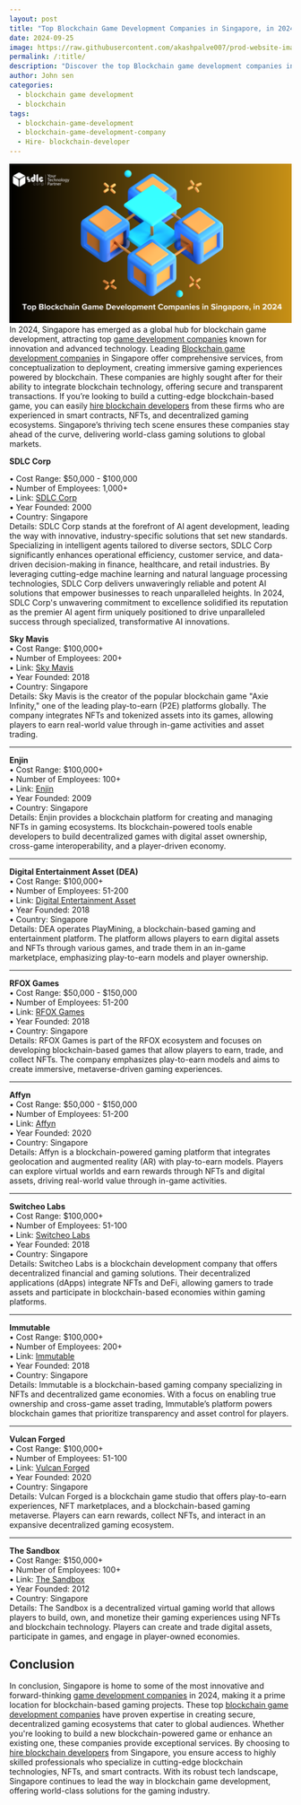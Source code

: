 ```yaml
---
layout: post
title: "Top Blockchain Game Development Companies in Singapore, in 2024"
date: 2024-09-25
image: https://raw.githubusercontent.com/akashpalve007/prod-website-images/6a2cc756629af3a75501e10c8cf1a5cfe58d6bca/Top%20Blockchain%20Game%20Development%20Companies%20in%20Singapore%2C%20in%202024.png?raw=true
permalink: /:title/
description: "Discover the top Blockchain game development companies in Singapore in 2024, offering cutting-edge solutions and expert developers for your projects."
author: John sen
categories: 
  - blockchain game development
  - blockchain
tags:
  - blockchain-game-development
  - blockchain-game-development-company
  - Hire- blockchain-developer
---
```

![Blockchain Games]( https://raw.githubusercontent.com/akashpalve007/prod-website-images/6a2cc756629af3a75501e10c8cf1a5cfe58d6bca/Top%20Blockchain%20Game%20Development%20Companies%20in%20Singapore%2C%20in%202024.png?raw=true)
In 2024, Singapore has emerged as a global hub for blockchain game development, attracting top [game development companies](https://sdlccorp.com/services/games/game-development-company/) known for innovation and advanced technology. Leading [Blockchain game development companies](https://sdlccorp.com/services/games/blockchain-game-development-company/) in Singapore offer comprehensive services, from conceptualization to deployment, creating immersive gaming experiences powered by blockchain. These companies are highly sought after for their ability to integrate blockchain technology, offering secure and transparent transactions. If you’re looking to build a cutting-edge blockchain-based game, you can easily [hire blockchain developers](https://sdlccorp.com/services/hire/hire-blockchain-developer/) from these firms who are experienced in smart contracts, NFTs, and decentralized gaming ecosystems. Singapore’s thriving tech scene ensures these companies stay ahead of the curve, delivering world-class gaming solutions to global markets.

**SDLC Corp**

• Cost Range: $50,000 \- $100,000  
• Number of Employees: 1,000+  
• Link: [SDLC Corp](https://sdlccorp.com/)   
• Year Founded: 2000  
• Country: Singapore  
Details: SDLC Corp stands at the forefront of AI agent development, leading the way with innovative, industry-specific solutions that set new standards. Specializing in intelligent agents tailored to diverse sectors, SDLC Corp significantly enhances operational efficiency, customer service, and data-driven decision-making in finance, healthcare, and retail industries. By leveraging cutting-edge machine learning and natural language processing technologies, SDLC Corp delivers unwaveringly reliable and potent AI solutions that empower businesses to reach unparalleled heights. In 2024, SDLC Corp's unwavering commitment to excellence solidified its reputation as the premier AI agent firm uniquely positioned to drive unparalleled success through specialized, transformative AI innovations.

 **Sky Mavis**  
• Cost Range: $100,000+  
• Number of Employees: 200+  
• Link: [Sky Mavis](https://www.skymavis.com)  
• Year Founded: 2018  
• Country: Singapore  
Details: Sky Mavis is the creator of the popular blockchain game "Axie Infinity," one of the leading play-to-earn (P2E) platforms globally. The company integrates NFTs and tokenized assets into its games, allowing players to earn real-world value through in-game activities and asset trading.

---

 **Enjin**  
• Cost Range: $100,000+  
• Number of Employees: 100+  
• Link: [Enjin](https://www.enjin.io)  
• Year Founded: 2009  
• Country: Singapore  
Details: Enjin provides a blockchain platform for creating and managing NFTs in gaming ecosystems. Its blockchain-powered tools enable developers to build decentralized games with digital asset ownership, cross-game interoperability, and a player-driven economy.

---

 **Digital Entertainment Asset (DEA)**  
• Cost Range: $100,000+  
• Number of Employees: 51-200  
• Link: [Digital Entertainment Asset](https://www.dea.sg)  
• Year Founded: 2018  
• Country: Singapore  
Details: DEA operates PlayMining, a blockchain-based gaming and entertainment platform. The platform allows players to earn digital assets and NFTs through various games, and trade them in an in-game marketplace, emphasizing play-to-earn models and player ownership.

---

 **RFOX Games**  
• Cost Range: $50,000 \- $150,000  
• Number of Employees: 51-200  
• Link: [RFOX Games](https://www.rfox.com)  
• Year Founded: 2018  
• Country: Singapore  
Details: RFOX Games is part of the RFOX ecosystem and focuses on developing blockchain-based games that allow players to earn, trade, and collect NFTs. The company emphasizes play-to-earn models and aims to create immersive, metaverse-driven gaming experiences.

---

**Affyn**  
• Cost Range: $50,000 \- $150,000  
• Number of Employees: 51-200  
• Link: [Affyn](https://www.affyn.com)  
• Year Founded: 2020  
• Country: Singapore  
Details: Affyn is a blockchain-powered gaming platform that integrates geolocation and augmented reality (AR) with play-to-earn models. Players can explore virtual worlds and earn rewards through NFTs and digital assets, driving real-world value through in-game activities.

---

 **Switcheo Labs**  
• Cost Range: $100,000+  
• Number of Employees: 51-100  
• Link: [Switcheo Labs](https://www.switcheo.network)  
• Year Founded: 2018  
• Country: Singapore  
Details: Switcheo Labs is a blockchain development company that offers decentralized financial and gaming solutions. Their decentralized applications (dApps) integrate NFTs and DeFi, allowing gamers to trade assets and participate in blockchain-based economies within gaming platforms.

---

 **Immutable**  
• Cost Range: $100,000+  
• Number of Employees: 200+  
• Link: [Immutable](https://www.immutable.com)  
• Year Founded: 2018  
• Country: Singapore  
Details: Immutable is a blockchain-based gaming company specializing in NFTs and decentralized game economies. With a focus on enabling true ownership and cross-game asset trading, Immutable’s platform powers blockchain games that prioritize transparency and asset control for players.

---

**Vulcan Forged**  
• Cost Range: $100,000+  
• Number of Employees: 51-100  
• Link: [Vulcan Forged](https://www.vulcanforged.com)  
• Year Founded: 2020  
• Country: Singapore  
Details: Vulcan Forged is a blockchain game studio that offers play-to-earn experiences, NFT marketplaces, and a blockchain-based gaming metaverse. Players can earn rewards, collect NFTs, and interact in an expansive decentralized gaming ecosystem.

---

 **The Sandbox**  
• Cost Range: $150,000+  
• Number of Employees: 100+  
• Link: [The Sandbox](https://www.sandbox.game)  
• Year Founded: 2012  
• Country: Singapore  
Details: The Sandbox is a decentralized virtual gaming world that allows players to build, own, and monetize their gaming experiences using NFTs and blockchain technology. Players can create and trade digital assets, participate in games, and engage in player-owned economies.

## **Conclusion**

In conclusion, Singapore is home to some of the most innovative and forward-thinking [game development companies](https://sdlccorp.com/services/games/game-development-company/) in 2024, making it a prime location for blockchain-based gaming projects. These top [blockchain game development companies](https://sdlccorp.com/services/games/blockchain-game-development-company/) have proven expertise in creating secure, decentralized gaming ecosystems that cater to global audiences. Whether you're looking to build a new blockchain-powered game or enhance an existing one, these companies provide exceptional services. By choosing to [hire blockchain developers](https://sdlccorp.com/services/hire/hire-blockchain-developer/) from Singapore, you ensure access to highly skilled professionals who specialize in cutting-edge blockchain technologies, NFTs, and smart contracts. With its robust tech landscape, Singapore continues to lead the way in blockchain game development, offering world-class solutions for the gaming industry.

